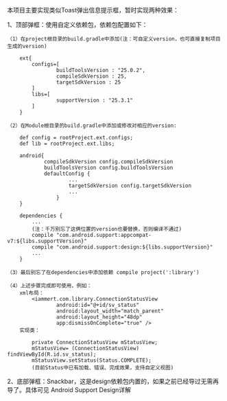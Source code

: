 本项目主要实现类似Toast弹出信息提示框，暂时实现两种效果：

1、顶部弹框：使用自定义依赖包，依赖包配置如下：

    （1）在project根目录的build.gradle中添加(注：可自定义version，也可直接复制项目生成的version)

        ext{
            configs=[
                    buildToolsVersion : "25.0.2",
                    compileSdkVersion : 25,
                    targetSdkVersion : 25
            ]
            libs=[
                    supportVersion : "25.3.1"
            ]
        }

    （2）在Module根目录的build.gradle中添加或修改对相应的version:

        def config = rootProject.ext.configs;
        def lib = rootProject.ext.libs;

        android{
                compileSdkVersion config.compileSdkVersion
                buildToolsVersion config.buildToolsVersion
                defaultConfig {
                        ...
                        targetSdkVersion config.targetSdkVersion
                        ...
                    }
        }

        dependencies {
            ...
            (注：千万别忘了这俩位置的version也要替换，否则编译不通过)
            compile "com.android.support:appcompat-v7:${libs.supportVersion}"
            compile "com.android.support:design:${libs.supportVersion}"
            ...
        }

    （3）最后别忘了在dependencies中添加依赖 compile project(':library')

    （4）上述步骤完成即可使用，例如：
        xml布局：
            <iammert.com.library.ConnectionStatusView
                    android:id="@+id/sv_status"
                    android:layout_width="match_parent"
                    android:layout_height="48dp"
                    app:dismissOnComplete="true" />
        实现类：

            private ConnectionStatusView mStatusView;
            mStatusView= (ConnectionStatusView) findViewById(R.id.sv_status);
            mStatusView.setStatus(Status.COMPLETE);
            (目前Status中已有加载、错误、完成效果，支持自定义视图)

2、底部弹框：Snackbar，这是design依赖包内置的，如果之前已经导过无需再导了。具体可见 Android Support Design详解
